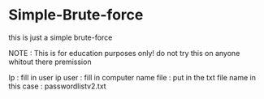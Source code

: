 # Simple-Brute-force
this is just a simple brute-force 

NOTE : This is for education purposes only! do not try this on anyone whitout there premission 

Ip : fill in user ip
user : fill in computer name 
file : put in the txt file name in this case : passwordlistv2.txt
